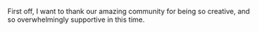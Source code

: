 First off, I want to thank our amazing community for being so creative, and so
overwhelmingly supportive in this time.

